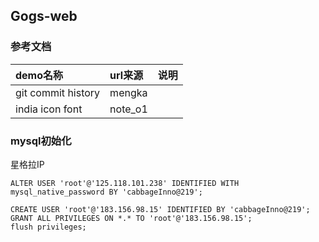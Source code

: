 
## Gogs-web

### 参考文档

| demo名称 | url来源 | 说明 |
|:----- |:-----|:----- |
| git commit history | mengka | |
| india icon font | note_o1 | |

### mysql初始化
星格拉IP

```
ALTER USER 'root'@'125.118.101.238' IDENTIFIED WITH mysql_native_password BY 'cabbageInno@219';

CREATE USER 'root'@'183.156.98.15' IDENTIFIED BY 'cabbageInno@219';
GRANT ALL PRIVILEGES ON *.* TO 'root'@'183.156.98.15';
flush privileges;
```